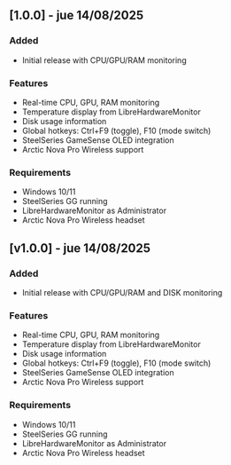 ## [1.0.0] - jue 14/08/2025 
 
### Added 
- Initial release with CPU/GPU/RAM monitoring 
 
### Features 
- Real-time CPU, GPU, RAM monitoring 
- Temperature display from LibreHardwareMonitor 
- Disk usage information 
- Global hotkeys: Ctrl+F9 (toggle), F10 (mode switch) 
- SteelSeries GameSense OLED integration 
- Arctic Nova Pro Wireless support 
 
### Requirements 
- Windows 10/11 
- SteelSeries GG running 
- LibreHardwareMonitor as Administrator 
- Arctic Nova Pro Wireless headset 
 
## [v1.0.0] - jue 14/08/2025 
 
### Added 
- Initial release with CPU/GPU/RAM and DISK monitoring 
 
### Features 
- Real-time CPU, GPU, RAM monitoring 
- Temperature display from LibreHardwareMonitor 
- Disk usage information 
- Global hotkeys: Ctrl+F9 (toggle), F10 (mode switch) 
- SteelSeries GameSense OLED integration 
- Arctic Nova Pro Wireless support 
 
### Requirements 
- Windows 10/11 
- SteelSeries GG running 
- LibreHardwareMonitor as Administrator 
- Arctic Nova Pro Wireless headset 
 
